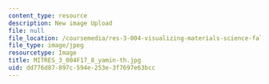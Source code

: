 ```yaml
---
content_type: resource
description: New image Upload
file: null
file_location: /coursemedia/res-3-004-visualizing-materials-science-fall-2017/dd776d87897c594e253e3f7697e63bcc_MITRES_3_004F17_8_yamin-th.jpg
file_type: image/jpeg
resourcetype: Image
title: MITRES_3_004F17_8_yamin-th.jpg
uid: dd776d87-897c-594e-253e-3f7697e63bcc
---
```

